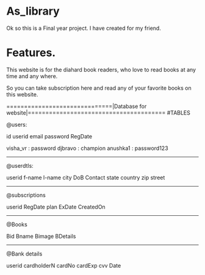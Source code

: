 # As_library



Ok so this is a Final year project. I have created for my friend.

# Features.

This website is for the diahard book readers, who love to read books at any time and any where.

So you can take subscription here and read any of your favorite books on this website.


==============================|Database for website|=======================================
#TABLES

@users:

id		userid		email	password	RegDate

visha_vr	: 	password
djbravo		:	champion
anushka1	: 	password123


-------------------------------------------------------------------------------------------
@userdtls:

userid	f-name		l-name	city	DoB		Contact		state	country		zip		street

-------------------------------------------------------------------------------------------
@subscriptions

userid	RegDate		plan	ExDate		CreatedOn

-------------------------------------------------------------------------------------------
@Books

Bid		Bname		Bimage	BDetails

-------------------------------------------------------------------------------------------
@Bank details

userid	cardholderN	cardNo	cardExp		cvv		Date
